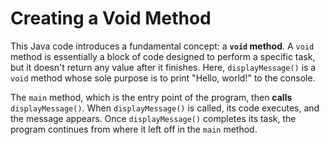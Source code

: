 # Creating a Void Method

This Java code introduces a fundamental concept: a **`void` method**. A `void` method is essentially a block of code designed to perform a specific task, but it doesn't return any value after it finishes. Here, `displayMessage()` is a `void` method whose sole purpose is to print "Hello, world!" to the console. 

The `main` method, which is the entry point of the program, then **calls** `displayMessage()`. When `displayMessage()` is called, its code executes, and the message appears. Once `displayMessage()` completes its task, the program continues from where it left off in the `main` method.
